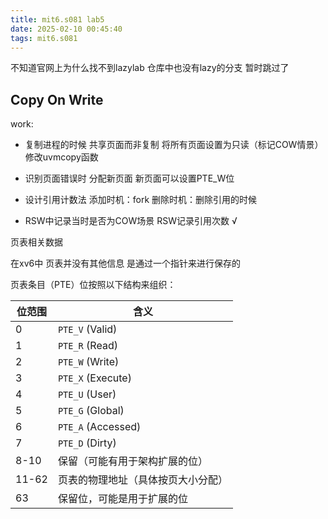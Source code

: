 ```yaml
---
title: mit6.s081 lab5
date: 2025-02-10 00:45:40
tags: mit6.s081
---
```


不知道官网上为什么找不到lazylab 仓库中也没有lazy的分支 暂时跳过了

## Copy On Write

work:

- 复制进程的时候 共享页面而非复制 将所有页面设置为只读（标记COW情景） 修改uvmcopy函数

- 识别页面错误时 分配新页面 新页面可以设置PTE_W位

-  设计引用计数法 添加时机：fork 删除时机：删除引用的时候

- RSW中记录当时是否为COW场景 RSW记录引用次数 √



页表相关数据

在xv6中 页表并没有其他信息 是通过一个指针来进行保存的

页表条目（PTE）位按照以下结构来组织：

| 位范围 | 含义                               |
| ------ | ---------------------------------- |
| 0      | `PTE_V` (Valid)                    |
| 1      | `PTE_R` (Read)                     |
| 2      | `PTE_W` (Write)                    |
| 3      | `PTE_X` (Execute)                  |
| 4      | `PTE_U` (User)                     |
| 5      | `PTE_G` (Global)                   |
| 6      | `PTE_A` (Accessed)                 |
| 7      | `PTE_D` (Dirty)                    |
| 8-10   | 保留（可能有用于架构扩展的位）     |
| 11-62  | 页表的物理地址（具体按页大小分配） |
| 63     | 保留位，可能是用于扩展的位         |
